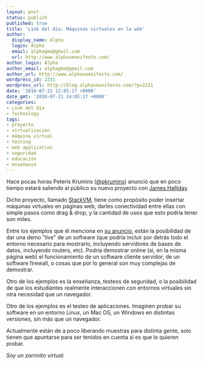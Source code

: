 ```yaml
---
layout: post
status: publish
published: true
title: 'Link del día: Máquinas virtuales en la web'
author:
  display_name: Alpha
  login: Alpha
  email: alphagma@gmail.com
  url: http://www.alphasmanifesto.com/
author_login: Alpha
author_email: alphagma@gmail.com
author_url: http://www.alphasmanifesto.com/
wordpress_id: 2231
wordpress_url: http://blog.alphasmanifesto.com/?p=2231
date: '2010-07-21 12:05:17 +0000'
date_gmt: '2010-07-21 14:05:17 +0000'
categories:
- Link del día
- Technology
tags:
- proyecto
- virtualización
- máquina virtual
- testing
- web application
- seguridad
- educación
- enseñanza
---
```


Hace pocas horas Peteris Krumins ([@pkrumins](http://www.twitter.com/pkrumins)) anunció que en poco tiempo estará saliendo al público su nuevo proyecto con [James Halliday](http://substack.net/).

Dicho proyecto, llamado [StackVM](http://stackvm.com/), tiene como propósito poder insertar máquinas virtuales en páginas web, darles conectividad entre ellas con simple pasos como drag &amp; drop, y la cantidad de usos que esto podría tener son miles.

Entre los ejemplos que él menciona en [su anuncio](http://www.catonmat.net/blog/i-am-doing-a-startup), están la posibilidad de dar una demo "live" de un software (que podría incluir por detrás todo el entorno necesario para mostrarlo, incluyendo servidores de bases de datos, incluyendo routers, etc). Podría demostrar online (sí, en la misma página web) el funcionamiento de un software cliente servidor, de un software firewall, o cosas que por lo general son muy complejas de demostrar.

Otro de los ejemplos es la enseñanza, testeos de seguridad, o la posibilidad de que los estudiantes realmente interaccionen con entornos virtuales sin otra necesidad que un navegador.

Otro de los ejemplos es el testeo de aplicaciones. Imaginen probar su software en un entorno Linux, un Mac OS, un Windows en distintas versiones, sin más que un navegador.

Actualmente están de a poco liberando muestras para distinta gente, solo tienen que apuntarse para ser tenidos en cuenta si es que lo quieren probar.

_Soy un zorrinito virtual._
